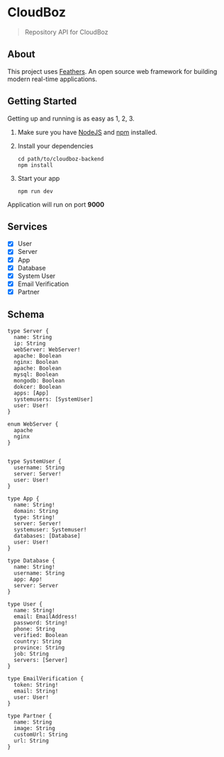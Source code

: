 # CloudBoz

> Repository API for CloudBoz

## About

This project uses [Feathers](http://feathersjs.com). An open source web framework for building modern real-time applications.

## Getting Started

Getting up and running is as easy as 1, 2, 3.

1. Make sure you have [NodeJS](https://nodejs.org/) and [npm](https://www.npmjs.com/) installed.
2. Install your dependencies

   ```
   cd path/to/cloudboz-backend
   npm install
   ```

3. Start your app

   ```
   npm run dev
   ```

Application will run on port **9000**

## Services

- [x] User
- [x] Server
- [x] App
- [x] Database
- [x] System User
- [x] Email Verification
- [x] Partner

## Schema

```
type Server {
  name: String
  ip: String
  webServer: WebServer!
  apache: Boolean
  nginx: Boolean
  apache: Boolean
  mysql: Boolean
  mongodb: Boolean
  dokcer: Boolean
  apps: [App]
  systemusers: [SystemUser]
  user: User!
}

enum WebServer {
  apache
  nginx
}


type SystemUser {
  username: String
  server: Server!
  user: User!
}

type App {
  name: String!
  domain: String
  type: String!
  server: Server!
  systemuser: Systemuser!
  databases: [Database]
  user: User!
}

type Database {
  name: String!
  username: String
  app: App!
  server: Server
}

type User {
  name: String!
  email: EmailAddress!
  password: String!
  phone: String
  verified: Boolean
  country: String
  province: String
  job: String
  servers: [Server]
}

type EmailVerification {
  token: String!
  email: String!
  user: User!
}

type Partner {
  name: String
  image: String
  customUrl: String
  url: String
}
```
